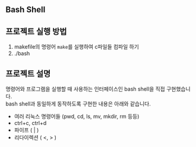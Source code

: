 ## Bash Shell

## 프로젝트 실행 방법

1. makefile의 명령어 `make`를 실행하여 c파일들 컴파일 하기  
2. ./bash

## 프로젝트 설명

명령어와 프로그램을 실행할 때 사용하는 인터페이스인 bash shell을 직접 구현했습니다.  
bash shell과 동일하게 동작하도록 구현한 내용은 아래와 같습니다.

- 여러 리눅스 명령어들 (pwd, cd, ls, mv, mkdir, rm 등등)
- ctrl+c, ctrl+d
- 파이프 ( | )
- 리다이렉션 ( <, > )